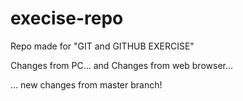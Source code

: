# execise-repo
Repo made for "GIT and GITHUB EXERCISE"

Changes from PC...
and
Changes from web browser...

... new changes from master branch!
